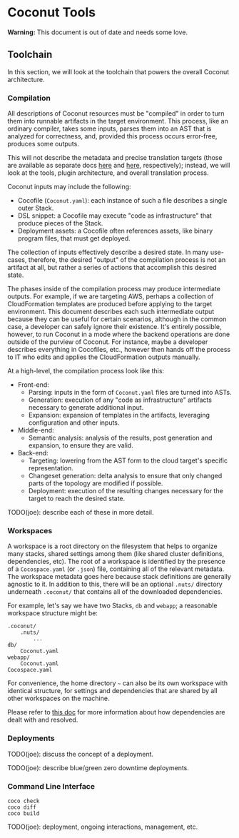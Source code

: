 # Coconut Tools

**Warning:** This document is out of date and needs some love.

## Toolchain

In this section, we will look at the toolchain that powers the overall Coconut architecture.

### Compilation

All descriptions of Coconut resources must be "compiled" in order to turn them into runnable artifacts in the target
environment.  This process, like an ordinary compiler, takes some inputs, parses them into an AST that is analyzed for
correctness, and, provided this process occurs error-free, produces some outputs.

This will not describe the metadata and precise translation targets (those are available as separate docs [here](
metadata.md) and [here](targets.md), respectively); instead, we will look at the tools, plugin architecture, and overall
translation process.

Coconut inputs may include the following:

* Cocofile (`Coconut.yaml`): each instance of such a file describes a single outer Stack.
* DSL snippet: a Cocofile may execute "code as infrastructure" that produce pieces of the Stack.
* Deployment assets: a Cocofile often references assets, like binary program files, that must get deployed.

The collection of inputs effectively describe a desired state.  In many use-cases, therefore, the desired "output" of
the compilation process is not an artifact at all, but rather a series of actions that accomplish this desired state.

The phases inside of the compilation process may produce intermediate outputs.  For example, if we are targeting AWS,
perhaps a collection of CloudFormation templates are produced before applying to the target environment.  This document
describes each such intermediate output because they can be useful for certain scenarios, although in the common case, a
developer can safely ignore their existence.  It's entirely possible, however, to run Coconut in a mode where the
backend operations are done outside of the purview of Coconut.  For instance, maybe a developer describes everything in
Cocofiles, etc., however then hands off the process to IT who edits and applies the CloudFormation outputs manually.

At a high-level, the compilation process look like this:

* Front-end:
    - Parsing: inputs in the form of `Coconut.yaml` files are turned into ASTs.
    - Generation: execution of any "code as infrastructure" artifacts necessary to generate additional input.
    - Expansion: expansion of templates in the artifacts, leveraging configuration and other inputs.
* Middle-end:
    - Semantic analysis: analysis of the results, post generation and expansion, to ensure they are valid.
* Back-end:
    - Targeting: lowering from the AST form to the cloud target's specific representation.
    - Changeset generation: delta analysis to ensure that only changed parts of the topology are modified if possible.
    - Deployment: execution of the resulting changes necessary for the target to reach the desired state.

TODO(joe): describe each of these in more detail.

### Workspaces

A workspace is a root directory on the filesystem that helps to organize many stacks, shared settings among them (like
shared cluster definitions, dependencies, etc).  The root of a workspace is identified by the presence of a
`Cocospace.yaml` (or `.json`) file, containing all of the relevant metadata.  The workspace metadata goes here because
stack definitions are generally agnostic to it.  In addition to this, there will be an optional `.nuts/` directory
underneath `.coconut/` that contains all of the downloaded dependencies.

For example, let's say we have two Stacks, `db` and `webapp`; a reasonable workspace structure might be:

    .coconut/
        .nuts/
            ...
    db/
        Coconut.yaml
    webapp/
        Coconut.yaml
    Cocospace.yaml

For convenience, the home directory `~` can also be its own workspace with identical structure, for settings and
dependencies that are shared by all other workspaces on the machine.

Please refer to [this doc](deps.md) for more information about how dependencies are dealt with and resolved.

### Deployments

TODO(joe): discuss the concept of a deployment.

TODO(joe): describe blue/green zero downtime deployments.

### Command Line Interface

    coco check
    coco diff
    coco build

TODO(joe): deployment, ongoing interactions, management, etc.

